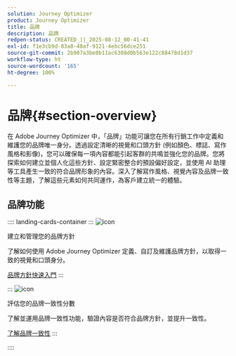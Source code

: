 ```yaml
---
solution: Journey Optimizer
product: Journey Optimizer
title: 品牌
description: 品牌
redpen-status: CREATED_||_2025-08-12_00-41-41
exl-id: f1e3cb9d-83a8-48af-9121-4ebc56dce251
source-git-commit: 2b907a3be8b11ac6308d0b563e122c88478d1d37
workflow-type: ht
source-wordcount: '165'
ht-degree: 100%

---
```


# 品牌{#section-overview}

在 Adobe Journey Optimizer 中，「品牌」功能可讓您在所有行銷工作中定義和維護您的品牌唯一身分。透過設定清晰的視覺和口頭方針 (例如顏色、標誌、寫作風格和影像)，您可以確保每一項內容都能引起客群的共鳴並強化您的品牌。您將探索如何建立並個人化這些方針、設定緊密整合的預設偏好設定，並使用 AI 助理等工具產生一致的符合品牌形象的內容。深入了解寫作風格、視覺內容及品牌一致性等主題，了解這些元素如何共同運作，為客戶建立統一的體驗。

## 品牌功能

:::: landing-cards-container
:::
![icon](https://cdn.experienceleague.adobe.com/icons/circle-play.svg)

建立和管理您的品牌方針

了解如何使用 Adobe Journey Optimizer 定義、自訂及維護品牌方針，以取得一致的視覺和口頭身分。

[品牌方針快速入門](../using/content-management/brands.md)
:::

:::
![icon](https://cdn.experienceleague.adobe.com/icons/list-check.svg)

評估您的品牌一致性分數

了解並運用品牌一致性功能，驗證內容是否符合品牌方針，並提升一致性。

[了解品牌一致性](../using/content-management/brands-score.md)
:::

::::
